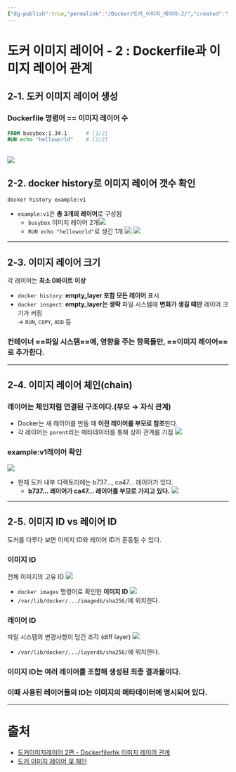 ```yaml
---
{"dg-publish":true,"permalink":"/Docker/도커_이미지_레이어-2/","created":"2025-04-09T10:45:45.481+09:00"}
---
```


# 도커 이미지 레이어 - 2 : Dockerfile과 이미지 레이어 관계
## 2-1. 도커 이미지 레이어 생성
### Dockerfile 명령어 == 이미지 레이어 수
``` dockerfile
FROM busybox:1.34.1      # [1/2]
RUN echo "helloworld"    # [2/2]
```
![](https://i.imgur.com/D0N69tS.png)
---
## 2-2. docker history로 이미지 레이어 갯수 확인
``` shell
docker history example:v1
```
- `example:v1`은 **총 3개의 레이어**로 구성됨
	- `busybox` 이미지 레이어 2개![](https://i.imgur.com/O5kOGQn.png)
	- `RUN echo "helloworld"`로 생긴 1개
![](https://i.imgur.com/LbyeZ90.png)
![](https://i.imgur.com/bCnCz8h.png)

---
## 2-3. 이미지 레이어 크기
각 레이어는 **최소 0바이트 이상**
- `docker history`: **empty_layer 포함 모든 레이어** 표시
- `docker inspect`: **empty_layer는 생략**
파일 시스템에 **변화가 생길 때만** 레이어 크기가 커짐  
	→ `RUN`, `COPY`, `ADD` 등
### 컨테이너 ==파일 시스템==에, 영향을 주는 항목들만, ==이미지 레이어==로 추가한다.
---
## 2-4. 이미지 레이어 체인(chain)
### 레이어는 체인처럼 연결된 구조이다.(부모 → 자식 관계)
- Docker는 새 레이어를 만들 때 **이전 레이어를 부모로 참조**한다.
- 각 레이어는 `parent`라는 메타데이터를 통해 상하 관계를 가짐
![](https://i.imgur.com/PULVmR7.png)
### example:v1레이어 확인
![](https://i.imgur.com/AIQyXXa.png)
- 현재 도커 내부 디렉토리에는 b737..., ca47... 레이어가 있다.
	- **b737... 레이어가 ca47... 레이어를 부모로 가지고 있다.**
![](https://i.imgur.com/TlS3wUi.png)
---
## 2-5. 이미지 ID vs 레이어 ID
도커를 다루다 보면 이미지 ID와 레이어 ID가 혼동될 수 있다.
### 이미지 ID
전체 이미지의 고유 ID
![](https://i.imgur.com/dOpFHwD.png)
- `docker images` 명령어로 확인한 **이미지 ID**
![](https://i.imgur.com/xeMFg3I.png)
- `/var/lib/docker/.../imagedb/sha256/`에 위치한다.
### 레이어 ID 
파일 시스템의 변경사항이 담긴 조각 (diff layer)
![](https://i.imgur.com/zfP87fH.png)
- `/var/lib/docker/.../layerdb/sha256/`에 위치한다.

### 이미지 ID는 **여러 레이어를 조합**해 생성된 최종 결과물이다.
### 이때 사용된 레이어들의 ID는 이미지의 메타데이터에 명시되어 있다.
---
# 출처
- [도커이미지레이어 2편 - Dockerfilerhk 이미지 레이어 관계](https://malwareanalysis.tistory.com/234)
- [도커 이미지 레이어 및 체인](https://mohwa.github.io/docker-image-layer-and-chain/)